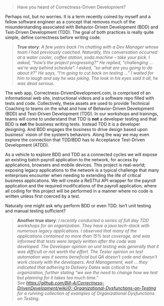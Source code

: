 > Have you heard of Correctness-Driven Development?

Perhaps not, but no worries. It is a term recently coined by myself and a fellow software engineer as a concept that removes much of the misunderstanding associated with Behavior-Driven Development (BDD) and Test-Driven Development (TDD). The goal of both practices is really quite simple, define correctness before writing code.

> **True story**: _A few years back I’m chatting with a Dev Manager whose team I had previously coached. Naturally, this conversation occurred at a water cooler, coffee station, soda machine – take your pick. I asked, “how’s the project progressing?” He replied, “challenging … we’re way behind schedule”. I asked, “so what are you going to do about it?” He says, “I’m going to cut back on testing …” I waited for him to laugh and say he was joking. The look in his eyes said it all, he was dead serious._

The web app, Correctness-DrivenDevelopment.com, is comprised of an informational web site, instructional videos and a software repo filled with tests and code. Collectively, these assets are used to provide Technical Coaching to teams on the what and how of Behavior-Driven Development (BDD) and Test-Driven Development (TDD). In our workshops and trainings, teams will come to understand that TDD is **not** a developer testing and that BDD is **not** the business writing tests. Instead TDD it is a developer designing.  And BDD engages the business to drive design based upon business’ vision of the system’s behaviors. Along the way we may even explore the connection that TDD/BDD has to Acceptance Test-Driven Development (ATDD).  

As a vehicle to explore BDD and TDD as a connected cycles we will expose an existing batch payroll application to the network, for access by applications, browsers and mobile devices. This project is real-world; exposing legacy applications to the network is a typical challenge that many enterprises encounter when needing to extending the life of critical business applications. We will create a ReSTful API wrapper for the payroll application and the required modifications of the payroll application; where all coding for this project will be performed in a manner where no code is written unless first coerced by a test. 

Naturally one might ask why perform BDD or even TDD. Isn’t unit testing and manual testing sufficient? 

> **Another true story**: _I recently conducted a series of full day TDD workshops for an organization. They have a java tech-stack with numerous legacy applications. I observed that many of the applications contained no more than 15% test coverage, and was informed that tests were largely written after the code was developed. The Developer opinion on unit testing was generally that it was difficult or not worth the effort.  The Tester opinion on test automation was it seems beneficial but QA doesn’t code and doesn’t work closely with the developers. And Management, well … they indicated that adhering to Delivery Dates was critical to the organization, further stating “we see the need to change how we test but planning for it takes too much time.”   
See https://github.com/Bill-A/Correctness-DrivenDevelopment/wiki/0:-Organizational-Dysfunctions-on-Testing for a running collection of examples of Organizational Dysfunctions on Testing._

